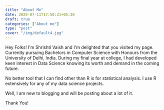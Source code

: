 ```yaml
---
title: "About Me"
date: 2020-07-11T17:50:21+05:30
draft: true
categories: ["About me"]
type: "post"
cover: "/img/default4.jpg"
---
```


Hey Folks!
I'm Shrishti Vaish and I'm delighted that you visited my page.
Currently pursuing Bachelors in Computer Science with Honours from the University of Delhi, India. During my final year at college, I had developed keen interest in Data Science knowing its worth and demand in the coming future. 

No better tool that I can find other than R is for statistical analysis. I use R extensively for any of my data science projects. 

Well, I am new to blogging and will be posting about a lot of it. 

Thank You!